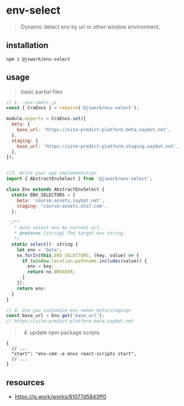 # env-select
> Dynamic detect env by url or other window environment.

## installation
```shell
npm i @jswork/env-select
```

## usage
> basic partial files
```js
// 1. .env-cmdrc.js
const { CraEnvs } = require('@jswork/env-select');

module.exports = CraEnvs.set({
  beta: {
    base_url: 'https://site-predict-platform.beta.saybot.net',
  },
  staging: {
    base_url: 'https://site-predict-platform.staging.saybot.net',
  },
});


//3. Write your app implementation
import { AbstractEnvSelect } from '@jswork/env-select';

class Env extends AbstractEnvSelect {
  static ENV_SELECTORS = {
    beta: 'course-assets.saybot.net',
    staging: 'course-assets.alo7.com',
  };

  /**
   * Auto select env by current url.
   * @returns {string} The target env string.
   */
  static select(): string {
    let env = 'beta';
    nx.forIn(this.ENV_SELECTORS, (key, value) => {
      if (window.location.pathname.includes(value)) {
        env = key;
        return nx.BREAKER;
      }
    });
    return env;
  }
}

// 3. Use you customize env <when beta/staging>
const base_url = Env.get('base_url');
// https://site-predict-platform.beta.saybot.net
```

> 4. update npm package scripts
```json5
{
  // ...
  "start": "env-cmd -e envs react-scripts start",
  // ...
}
```

## resources
- https://js.work/works/61077d5843ff0
